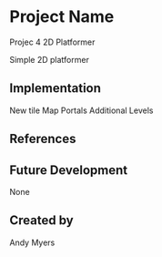 # Project Name
Projec 4 2D Platformer

Simple 2D platformer

## Implementation
New tile Map
Portals 
Additional Levels

## References

## Future Development
None

## Created by
Andy Myers 

